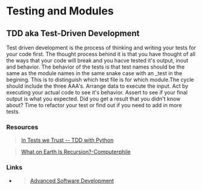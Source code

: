 # Testing and Modules

## TDD aka Test-Driven Development

Test driven development is the process of thinking and writing your tests for your code first.  The thought process behind it is that you have thought of all the ways that your code will break and you hacve tested it's output, inout and behavior. The behavior of the tests is that test names should be the same as the module names in the same snake case with an _test in the begining. This is to distinguish which test file is for which module.The cycle should include the three AAA's. Arrange data to execute the input. Act by executing your actual code to see it's behavior. Assert to see if your final output is what you expected.  Did you get a result that you didn't know about? Time to refactor your test or find out if you need to add in more tests.

### Resources

> [In Tests we Trust -- TDD with Python](https://code.likeagirl.io/in-tests-we-trust-tdd-with-python-af69f47e6932)

>[What on Earth Is Recursion?-Computerphile](https://www.youtube.com/watch?v=Mv9NEXX1VHc)

### Links

- > [Advanced Software Development](README.md)